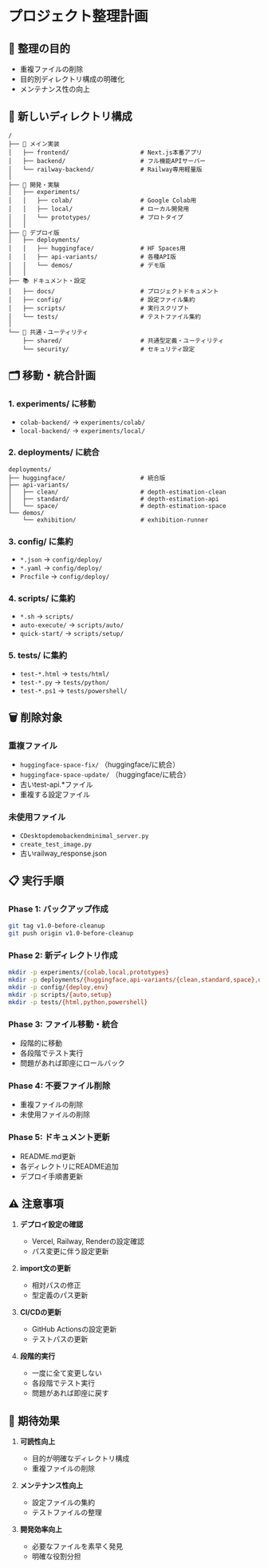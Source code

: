 # プロジェクト整理計画

## 🎯 整理の目的
- 重複ファイルの削除
- 目的別ディレクトリ構成の明確化
- メンテナンス性の向上

## 📁 新しいディレクトリ構成

```
/
├── 🎯 メイン実装
│   ├── frontend/                    # Next.js本番アプリ
│   ├── backend/                     # フル機能APIサーバー
│   └── railway-backend/             # Railway専用軽量版
│
├── 🧪 開発・実験
│   ├── experiments/
│   │   ├── colab/                   # Google Colab用
│   │   ├── local/                   # ローカル開発用
│   │   └── prototypes/              # プロトタイプ
│   │
├── 🚀 デプロイ版
│   ├── deployments/
│   │   ├── huggingface/             # HF Spaces用
│   │   ├── api-variants/            # 各種API版
│   │   └── demos/                   # デモ版
│   │
├── 📚 ドキュメント・設定
│   ├── docs/                        # プロジェクトドキュメント
│   ├── config/                      # 設定ファイル集約
│   ├── scripts/                     # 実行スクリプト
│   └── tests/                       # テストファイル集約
│
└── 🔧 共通・ユーティリティ
    ├── shared/                      # 共通型定義・ユーティリティ
    └── security/                    # セキュリティ設定
```

## 🗂️ 移動・統合計画

### 1. experiments/ に移動
- `colab-backend/` → `experiments/colab/`
- `local-backend/` → `experiments/local/`

### 2. deployments/ に統合
```
deployments/
├── huggingface/                     # 統合版
├── api-variants/
│   ├── clean/                       # depth-estimation-clean
│   ├── standard/                    # depth-estimation-api
│   └── space/                       # depth-estimation-space
└── demos/
    └── exhibition/                  # exhibition-runner
```

### 3. config/ に集約
- `*.json` → `config/deploy/`
- `*.yaml` → `config/deploy/`
- `Procfile` → `config/deploy/`

### 4. scripts/ に集約
- `*.sh` → `scripts/`
- `auto-execute/` → `scripts/auto/`
- `quick-start/` → `scripts/setup/`

### 5. tests/ に集約
- `test-*.html` → `tests/html/`
- `test-*.py` → `tests/python/`
- `test-*.ps1` → `tests/powershell/`

## 🗑️ 削除対象

### 重複ファイル
- `huggingface-space-fix/` （huggingface/に統合）
- `huggingface-space-update/` （huggingface/に統合）
- 古いtest-api.*ファイル
- 重複する設定ファイル

### 未使用ファイル
- `CDesktopdemobackendminimal_server.py`
- `create_test_image.py`
- 古いrailway_response.json

## 📋 実行手順

### Phase 1: バックアップ作成
```bash
git tag v1.0-before-cleanup
git push origin v1.0-before-cleanup
```

### Phase 2: 新ディレクトリ作成
```bash
mkdir -p experiments/{colab,local,prototypes}
mkdir -p deployments/{huggingface,api-variants/{clean,standard,space},demos/exhibition}
mkdir -p config/{deploy,env}
mkdir -p scripts/{auto,setup}
mkdir -p tests/{html,python,powershell}
```

### Phase 3: ファイル移動・統合
- 段階的に移動
- 各段階でテスト実行
- 問題があれば即座にロールバック

### Phase 4: 不要ファイル削除
- 重複ファイルの削除
- 未使用ファイルの削除

### Phase 5: ドキュメント更新
- README.md更新
- 各ディレクトリにREADME追加
- デプロイ手順書更新

## ⚠️ 注意事項

1. **デプロイ設定の確認**
   - Vercel, Railway, Renderの設定確認
   - パス変更に伴う設定更新

2. **import文の更新**
   - 相対パスの修正
   - 型定義のパス更新

3. **CI/CDの更新**
   - GitHub Actionsの設定更新
   - テストパスの更新

4. **段階的実行**
   - 一度に全て変更しない
   - 各段階でテスト実行
   - 問題があれば即座に戻す

## 🎯 期待効果

1. **可読性向上**
   - 目的が明確なディレクトリ構成
   - 重複ファイルの削除

2. **メンテナンス性向上**
   - 設定ファイルの集約
   - テストファイルの整理

3. **開発効率向上**
   - 必要なファイルを素早く発見
   - 明確な役割分担